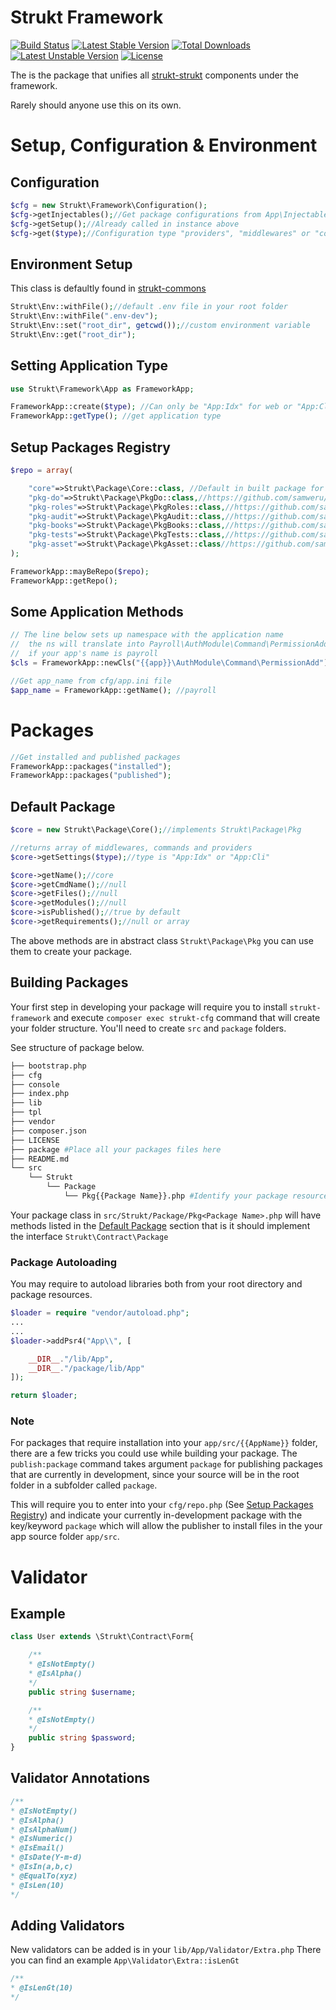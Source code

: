 Strukt Framework
================

[![Build Status](https://travis-ci.org/pitsolu/strukt-framework.svg?branch=master)](https://packagist.org/packages/strukt/framework)
[![Latest Stable Version](https://poser.pugx.org/strukt/framework/v/stable)](https://packagist.org/packages/strukt/framework)
[![Total Downloads](https://poser.pugx.org/strukt/framework/downloads)](https://packagist.org/packages/strukt/framework)
[![Latest Unstable Version](https://poser.pugx.org/strukt/framework/v/unstable)](https://packagist.org/packages/strukt/framework)
[![License](https://poser.pugx.org/strukt/framework/license)](https://packagist.org/packages/strukt/framework)

The is the package that unifies all [strukt-strukt](https://github.com/samweru/strukt-strukt)
components under the framework.

Rarely should anyone use this on its own.

# Setup, Configuration & Environment

## Configuration

```php
$cfg = new Strukt\Framework\Configuration();
$cfg->getInjectables();//Get package configurations from App\Injectables
$cfg->getSetup();//Already called in instance above
$cfg->get($type);//Configuration type "providers", "middlewares" or "commands"
```

## Environment Setup

This class is defaultly found in [strukt-commons](strukt-commons)

```php
Strukt\Env::withFile();//default .env file in your root folder
Strukt\Env::withFile(".env-dev");
Strukt\Env::set("root_dir", getcwd());//custom environment variable
Strukt\Env::get("root_dir");
```

## Setting Application Type

```php
use Strukt\Framework\App as FrameworkApp;

FrameworkApp::create($type); //Can only be "App:Idx" for web or "App:Cli" for command line
FrameworkApp::getType(); //get application type
```

## Setup Packages Registry 

```php
$repo = array(

	"core"=>Strukt\Package\Core::class, //Default in built package for default middlewares and providers
	"pkg-do"=>Strukt\Package\PkgDo::class,//https://github.com/samweru/pkg-do
	"pkg-roles"=>Strukt\Package\PkgRoles::class,//https://github.com/samweru/pkg-roles
	"pkg-audit"=>Strukt\Package\PkgAudit::class,//https://github.com/samweru/pkg-audit
	"pkg-books"=>Strukt\Package\PkgBooks::class,//https://github.com/samweru/pkg-books
	"pkg-tests"=>Strukt\Package\PkgTests::class,//https://github.com/samweru/pkg-tests
	"pkg-asset"=>Strukt\Package\PkgAsset::class//https://github.com/samweru/pkg-asset
);

FrameworkApp::mayBeRepo($repo);
FrameworkApp::getRepo();
```

## Some Application Methods

```php
// The line below sets up namespace with the application name
//	the ns will translate into Payroll\AuthModule\Command\PermissionAdd
//	if your app's name is payroll
$cls = FrameworkApp::newCls("{{app}}\AuthModule\Command\PermissionAdd");

//Get app_name from cfg/app.ini file
$app_name = FrameworkApp::getName(); //payroll
```

# Packages

```php
//Get installed and published packages
FrameworkApp::packages("installed"); 
FrameworkApp::packages("published"); 
```

## Default Package

```php
$core = new Strukt\Package\Core();//implements Strukt\Package\Pkg

//returns array of middlewares, commands and providers
$core->getSettings($type);//type is "App:Idx" or "App:Cli"

$core->getName();//core
$core->getCmdName();//null
$core->getFiles();//null
$core->getModules();//null
$core->isPublished();//true by default
$core->getRequirements();//null or array
```

The above methods are in abstract class `Strukt\Package\Pkg` you can use them to create your package.

## Building Packages

Your first step in developing your package will require you to install `strukt-framework`
and execute `composer exec strukt-cfg` command that will create your folder structure. You'll need to create `src` and `package` folders. 

See structure of package below.

```sh
├── bootstrap.php
├── cfg
├── console
├── index.php
├── lib
├── tpl
├── vendor
├── composer.json
├── LICENSE
├── package #Place all your packages files here
├── README.md
└── src
    └── Strukt
        └── Package
            └── Pkg{{Package Name}}.php #Identify your package resources here

```

Your package class in `src/Strukt/Package/Pkg<Package Name>.php` will have methods
listed in the [Default Package](#default-package) section that is it should implement the 
interface `Strukt\Contract\Package`

### Package Autoloading

You may require to autoload libraries both from your root directory and package resources.

```php
$loader = require "vendor/autoload.php";
...
...
$loader->addPsr4("App\\", [

	__DIR__."/lib/App",
	__DIR__."/package/lib/App"
]);

return $loader;
```

### Note

For packages that require installation into your `app/src/{{AppName}}` folder, there
are a few tricks you could use while building your package. The `publish:package` command
takes argument `package` for publishing packages that are currently in development,
since your source will be in the root folder in a subfolder called `package`. 

This will require you to enter into your `cfg/repo.php` (See [Setup Packages Registry](#setup-packages-registry)) and indicate your currently in-development package with the key/keyword `package` which will allow the publisher to install files in the your app source folder `app/src`.

# Validator

## Example

```php
class User extends \Strukt\Contract\Form{

	/**
	* @IsNotEmpty()
	* @IsAlpha()
	*/
	public string $username;

	/**
	* @IsNotEmpty()
	*/
	public string $password;
}
```

## Validator Annotations

```php
/**
* @IsNotEmpty()
* @IsAlpha()
* @IsAlphaNum()
* @IsNumeric()
* @IsEmail()
* @IsDate(Y-m-d)
* @IsIn(a,b,c)
* @EqualTo(xyz)
* @IsLen(10)
*/
```

## Adding Validators

New validators can be added is in your `lib/App/Validator/Extra.php`
There you can find an example `App\Validator\Extra::isLenGt`

```php
/**
* @IsLenGt(10)
*/
```